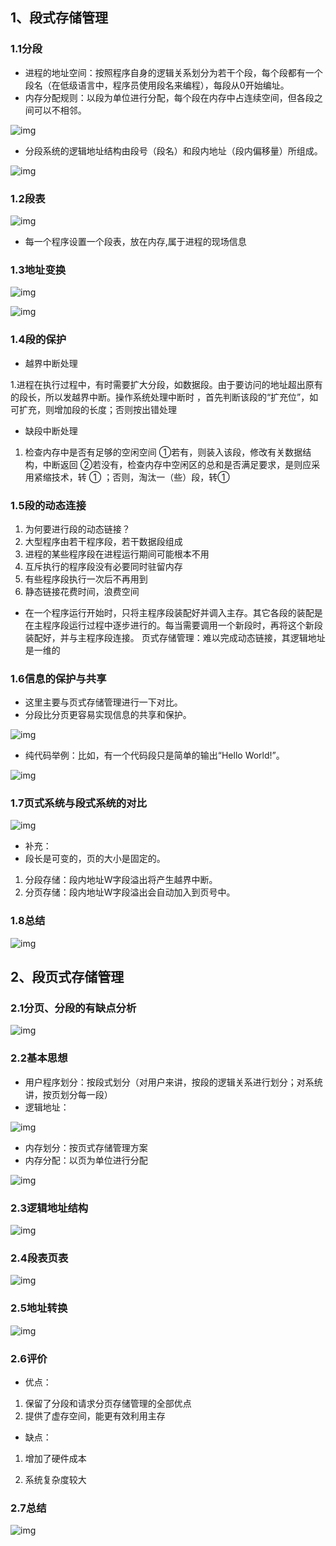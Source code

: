 ## 1、段式存储管理

### 1.1分段

- 进程的地址空间：按照程序自身的逻辑关系划分为若干个段，每个段都有一个段名（在低级语言中，程序员使用段名来编程），每段从0开始编址。
- 内存分配规则：以段为单位进行分配，每个段在内存中占连续空间，但各段之间可以不相邻。

![img](v2-0b9b91ad1f8f67e7e15a0fc719bc1502_720w.webp)

- 分段系统的逻辑地址结构由段号（段名）和段内地址（段内偏移量）所组成。

![img](v2-918b6a6b3e75201ee2d205365b162f18_720w.webp)

### 1.2段表

![img](v2-9cb62088c79fd7e8f31b17fad2d1d8bd_720w.webp)

- 每一个程序设置一个段表，放在内存,属于进程的现场信息

### 1.3地址变换

![img](v2-d0a5d7ae823e2c0de3196de7d181d849_720w.webp)

![img](v2-6449d02941134e902da8ff539a929fce_720w.webp)

### 1.4段的保护

- 越界中断处理

1.进程在执行过程中，有时需要扩大分段，如数据段。由于要访问的地址超出原有的段长，所以发越界中断。操作系统处理中断时 ，首先判断该段的“扩充位”，如可扩充，则增加段的长度；否则按出错处理

- 缺段中断处理

1. 检查内存中是否有足够的空闲空间
   ①若有，则装入该段，修改有关数据结构，中断返回
   ②若没有，检查内存中空闲区的总和是否满足要求，是则应采用紧缩技术，转 ① ；否则，淘汰一（些）段，转①

### 1.5段的动态连接

1. 为何要进行段的动态链接？
2. 大型程序由若干程序段，若干数据段组成
3. 进程的某些程序段在进程运行期间可能根本不用
4. 互斥执行的程序段没有必要同时驻留内存
5. 有些程序段执行一次后不再用到
6. 静态链接花费时间，浪费空间

- 在一个程序运行开始时，只将主程序段装配好并调入主存。其它各段的装配是在主程序段运行过程中逐步进行的。每当需要调用一个新段时，再将这个新段装配好，并与主程序段连接。
  页式存储管理：难以完成动态链接，其逻辑地址是一维的

### 1.6信息的保护与共享

- 这里主要与页式存储管理进行一下对比。
- 分段比分页更容易实现信息的共享和保护。

![img](v2-8e41f75bf364037e526db0f656082c48_720w.webp)

- 纯代码举例：比如，有一个代码段只是简单的输出“Hello World!”。

![img](v2-bc3414d6cfe0c16d679779b1f0217f26_720w.webp)

### 1.7页式系统与段式系统的对比

![img](v2-a8a0f2c4f0bd8f666f321b565d41f095_720w.webp)

- 补充：
- 段长是可变的，页的大小是固定的。

1. 分段存储：段内地址W字段溢出将产生越界中断。
2. 分页存储：段内地址W字段溢出会自动加入到页号中。

### 1.8总结

![img](v2-6db3da902a93c013e81a2c67d9093b44_720w.webp)

## 2、段页式存储管理

### 2.1分页、分段的有缺点分析

![img](v2-20513fde9949e32446b67e53ad670b7e_720w.webp)

### 2.2基本思想

- 用户程序划分：按段式划分（对用户来讲，按段的逻辑关系进行划分；对系统讲，按页划分每一段）
- 逻辑地址：

![img](v2-b1839841926eb05069b042989e8cfd3f_720w.webp)

- 内存划分：按页式存储管理方案
- 内存分配：以页为单位进行分配

![img](v2-572d543c9b5da3027966ded34d56dfd1_720w.webp)

### 2.3逻辑地址结构

![img](v2-f49ff2368aa4983ffe010a1b5c1f04fc_720w.webp)

### 2.4段表页表

![img](v2-89c049df540ee806c93e1635e2f72d7a_720w.webp)

### 2.5地址转换

![img](v2-f83f355d2c2b1da2c9a25a73176fb896_720w.webp)

### 2.6评价

- 优点：

1. 保留了分段和请求分页存储管理的全部优点
2. 提供了虚存空间，能更有效利用主存

- 缺点：

1. 增加了硬件成本

2. 系统复杂度较大

### 2.7总结

![img](v2-7495c4ec766121e40fe80b7a42160108_720w.webp)
